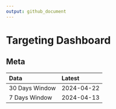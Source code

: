 ```yaml
---
output: github_document
---
```


# Targeting Dashboard



## Meta


|Data           |Latest     |
|:--------------|:----------|
|30 Days Window |2024-04-22 |
|7 Days Window  |2024-04-13 |
